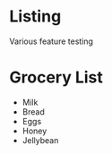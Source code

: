 # Listing
Various feature testing
<!DOCTYPE HTML>
<html lang="en-US">
<head>
 <meta charset="utf-8">
  <title>HTML Structure</title>
  </head>
  <body>
    <h1> Grocery List </h1>
    <div>
      <ul>
        <li>Milk</li>
        <li>Bread</li>
        <li>Eggs</li>
        <li>Honey</li>
       <li>Jellybean</li>
      </ul>
    </div>
  </body>
  </head>
 </html> 
